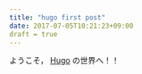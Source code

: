 ```yaml
---
title: "hugo first post"
date: 2017-07-05T10:21:23+09:00
draft = true
---
```

ようこそ， [Hugo](http://gohugo.io/) の世界へ！！
